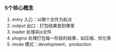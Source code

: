 ### 5个核心概念
1. entry
   入口：以哪个文件为起点
2. output
   出口：打包结果放到哪里
3. loader
   处理非js文件 
4. plugins
   处理打包每一阶段的结果，如压缩、优化等
5. mode
   模式：development、production

